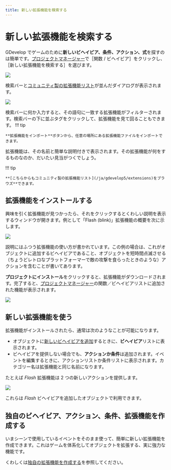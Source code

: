 ```yaml
---
title: 新しい拡張機能を検索する
---
```

# 新しい拡張機能を検索する

GDevelop でゲームのために**新しいビヘイビア、条件、アクション、式**を探すのは簡単です。[プロジェクトマネージャー](/ja/gdevelop5/interface/project-manager)で［関数 / ビヘイビア］をクリックし、［新しい拡張機能を検索する］を選びます。

![](/gdevelop5/extensions/search-new-extensions-button.png)

検索バーと[コミュニティ製の拡張機能リスト](/ja/gdevelop5/extensions)が並んだダイアログが表示されます。

![](/gdevelop5/extensions/search-new-extensions-dialog.png)

検索バーに何か入力すると、その語句に一致する拡張機能がフィルターされます。検索バーの下に並ぶタグをクリックして、拡張機能を見て回ることもできます。
!!! tip
    
        
    **拡張機能をインポート**ボタンから、任意の場所にある拡張機能ファイルをインポートできます。

拡張機能は、その名前と簡単な説明付きで表示されます。その拡張機能が何をするものなのか、だいたい見当がつくでしょう。

!!! tip

    **[こちらからもコミュニティ製の拡張機能リスト](/ja/gdevelop5/extensions)をブラウズ**できます。

## 拡張機能をインストールする

興味を引く拡張機能が見つかったら、それをクリックするとくわしい説明を表示するウィンドウが開きます。例として「Flash (blink)」拡張機能の概要を次に示します。

![](/gdevelop5/extensions/flash-extension.png)

説明にはふつう拡張機能の使い方が書かれています。この例の場合は、これがオブジェクトに追加するビヘイビアであること、オブジェクトを短時間点滅させる（ちょうどレトロなプラットフォーマーで敵の攻撃を食らったときのような）アクションを含むことが書いてあります。

**プロジェクトにインストール**をクリックすると、拡張機能がダウンロードされます。完了すると、[プロジェクトマネージャー](/ja/gdevelop5/interface/project-manager)の関数／ビヘイビアリストに追加された機能が表示されます。

![](/gdevelop5/extensions/extensions-list-with-flash.png)

## 新しい拡張機能を使う

拡張機能がインストールされたら、通常は次のようなことが可能になります。

* オブジェクトに[新しいビヘイビアを追加](/ja/gdevelop5/behaviors)するときに、**ビヘイビア**リストに表示されます。
* ビヘイビアを提供しない場合でも、**アクションか条件**は追加されます。イベントを編集するときに、アクションリストか条件リストに表示されます。カテゴリー名は拡張機能と同じ名前になります。

たとえば *Flash* 拡張機能は 2 つの新しいアクションを提供します。

![](/gdevelop5/extensions/flash-extension-actions.png)

これらは *Flash* ビヘイビアを追加したオブジェクトで利用できます。

## 独自のビヘイビア、アクション、条件、拡張機能を作成する

いまシーンで使用しているイベントをそのまま使って、簡単に新しい拡張機能を作成できます。これはゲームを体系化してオブジェクトを拡張する、実に強力な機能です。

くわしくは[独自の拡張機能を作成する](/ja/gdevelop5/extensions/create)を参照してください。